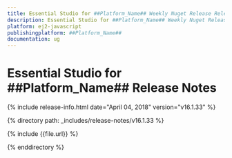 ```yaml
---
title: Essential Studio for ##Platform_Name## Weekly Nuget Release Release Notes  
description: Essential Studio for ##Platform_Name## Weekly Nuget Release Release Notes  
platform: ej2-javascript
publishingplatform: ##Platform_Name##
documentation: ug
---
```


# Essential Studio for  ##Platform_Name##  Release Notes  

{% include release-info.html date="April 04, 2018"  version="v16.1.33" %} 

{% directory path: _includes/release-notes/v16.1.33 %}

{% include {{file.url}} %}

{% enddirectory %}


